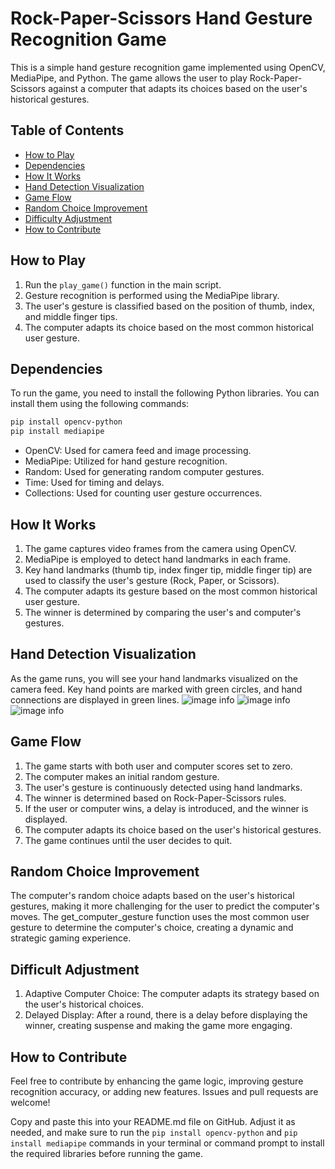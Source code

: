 # Rock-Paper-Scissors Hand Gesture Recognition Game

This is a simple hand gesture recognition game implemented using OpenCV, MediaPipe, and Python. The game allows the user to play Rock-Paper-Scissors against a computer that adapts its choices based on the user's historical gestures.

## Table of Contents

- [How to Play](#how-to-play)
- [Dependencies](#dependencies)
- [How It Works](#how-it-works)
- [Hand Detection Visualization](#hand-detection-visualization)
- [Game Flow](#game-flow)
- [Random Choice Improvement](#random-choice-improvement)
- [Difficulty Adjustment](#difficulty-adjustment)
- [How to Contribute](#how-to-contribute)

## How to Play

1. Run the `play_game()` function in the main script.
2. Gesture recognition is performed using the MediaPipe library.
3. The user's gesture is classified based on the position of thumb, index, and middle finger tips.
4. The computer adapts its choice based on the most common historical user gesture.

## Dependencies

To run the game, you need to install the following Python libraries. You can install them using the following commands:

```bash
pip install opencv-python
pip install mediapipe
```
- OpenCV: Used for camera feed and image processing.
- MediaPipe: Utilized for hand gesture recognition.
- Random: Used for generating random computer gestures.
- Time: Used for timing and delays.
- Collections: Used for counting user gesture occurrences.

## How It Works

1. The game captures video frames from the camera using OpenCV.
2. MediaPipe is employed to detect hand landmarks in each frame.
3. Key hand landmarks (thumb tip, index finger tip, middle finger tip) are used to classify the user's gesture (Rock, Paper, or Scissors).
4. The computer adapts its gesture based on the most common historical user gesture.
5. The winner is determined by comparing the user's and computer's gestures.

  
## Hand Detection Visualization

As the game runs, you will see your hand landmarks visualized on the camera feed. Key hand points are marked with green circles, and hand connections are displayed in green lines.
![image info](./testImage/image1.png)
![image info](./testImage/image2.png)
![image info](./testImage/image3.png)

## Game Flow

1. The game starts with both user and computer scores set to zero.
2. The computer makes an initial random gesture.
3. The user's gesture is continuously detected using hand landmarks.
4. The winner is determined based on Rock-Paper-Scissors rules.
5. If the user or computer wins, a delay is introduced, and the winner is displayed.
6. The computer adapts its choice based on the user's historical gestures.
7. The game continues until the user decides to quit.

## Random Choice Improvement

The computer's random choice adapts based on the user's historical gestures, making it more challenging for the user to predict the computer's moves. The get_computer_gesture function uses the most common user gesture to determine the computer's choice, creating a dynamic and strategic gaming experience.

## Difficult Adjustment

1. Adaptive Computer Choice: The computer adapts its strategy based on the user's historical choices.
2. Delayed Display: After a round, there is a delay before displaying the winner, creating suspense and making the game more engaging.

## How to Contribute 

Feel free to contribute by enhancing the game logic, improving gesture recognition accuracy, or adding new features. Issues and pull requests are welcome!



Copy and paste this into your README.md file on GitHub. Adjust it as needed, and make sure to run the `pip install opencv-python` and `pip install mediapipe` commands in your terminal or command prompt to install the required libraries before running the game.





